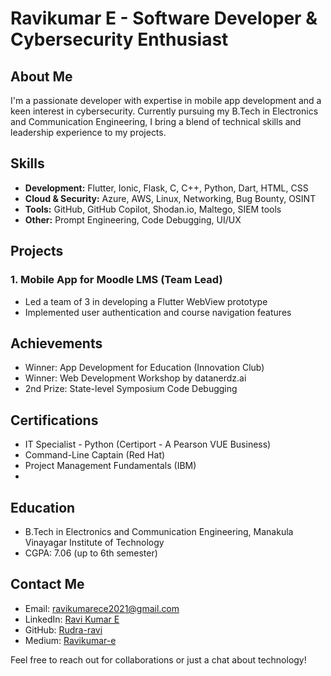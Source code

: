 # Ravikumar E - Software Developer & Cybersecurity Enthusiast

## About Me
I'm a passionate developer with expertise in mobile app development and a keen interest in cybersecurity. Currently pursuing my B.Tech in Electronics and Communication Engineering, I bring a blend of technical skills and leadership experience to my projects.

## Skills
- **Development:** Flutter, Ionic, Flask, C, C++, Python, Dart, HTML, CSS
- **Cloud & Security:** Azure, AWS, Linux, Networking, Bug Bounty, OSINT
- **Tools:** GitHub, GitHub Copilot, Shodan.io, Maltego, SIEM tools
- **Other:** Prompt Engineering, Code Debugging, UI/UX

## Projects

### 1. Mobile App for Moodle LMS (Team Lead)
- Led a team of 3 in developing a Flutter WebView prototype
- Implemented user authentication and course navigation features


## Achievements
- Winner: App Development for Education (Innovation Club)
- Winner: Web Development Workshop by datanerdz.ai
- 2nd Prize: State-level Symposium Code Debugging

## Certifications
- IT Specialist - Python (Certiport - A Pearson VUE Business)
- Command-Line Captain (Red Hat)
- Project Management Fundamentals (IBM)
- 

## Education
- B.Tech in Electronics and Communication Engineering, Manakula Vinayagar Institute of Technology
- CGPA: 7.06 (up to 6th semester)

## Contact Me
- Email: ravikumarece2021@gmail.com
- LinkedIn: [Ravi Kumar E](https://www.linkedin.com/in/ravi-kumar-e-0211ab24a/)
- GitHub: [Rudra-ravi](https://github.com/Rudra-ravi)
- Medium: [Ravikumar-e](https://medium.com/@Ravikumar-e)

Feel free to reach out for collaborations or just a chat about technology!
